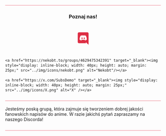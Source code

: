 <img src="../img/misc/hr.png" alt="divider" style="width: auto;">

<h3 align="center">Poznaj nas!</h3>
<p align="center">
    <a href="https://discord.com/invite/xT7R7QNJPA" target="_blank"><img style="display: inline-block; width: 35px; height: auto; margin: 25px;" src="../img/icons/discord.png" alt="Discord" /></a>

    <a href="https://nekobt.to/groups/4629475342391" target="_blank"><img style="display: inline-block; width: 40px; height: auto; margin: 25px;" src="../img/icons/nekobt.png" alt="Nekobt"/></a>

    <a href="https://x.com/SubsDemo" target="_blank"><img style="display: inline-block; width: 40px; height: auto; margin: 25px;" src="../img/icons/X.png" alt="X" /></a>
</p>

<img src="../img/misc/hr.png" alt="divider" style="width: auto;">

Jesteśmy poską grupą, która zajmuje się tworzeniem dobrej jakości fanowskich napisów do anime. 
W razie jakichś pytań zapraszamy na naszego Discorda!

<img src="../img/misc/hr.png" alt="divider" style="width: auto;">